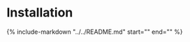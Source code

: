 # Installation

{%
   include-markdown "../../README.md"
   start="<!-- installation-start -->"
   end="<!-- installation-end -->"
%}

